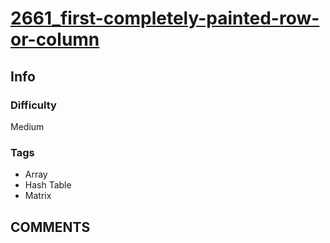 # [2661_first-completely-painted-row-or-column](https://leetcode.com/problems/first-completely-painted-row-or-column/)

## Info

### Difficulty

Medium

### Tags

- Array
- Hash Table
- Matrix

## __COMMENTS__

> 
